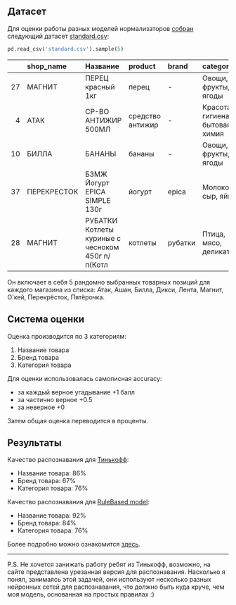 ## Датасет
Для оценки работы разных моделей нормализаторов [собран](https://github.com/slgero/check_parser/blob/master/receipt_parser/benchmarks/prepare_benchmark.ipynb) следующий датасет [standard.csv](https://github.com/slgero/check_parser/blob/master/receipt_parser/benchmarks/standard.csv "standard.csv"):

```python
pd.read_csv('standard.csv').sample(5)
```
|    | shop_name   | Название                                         | product          | brand   | category                        |
|---:|:------------|:-------------------------------------------------|:-----------------|:--------|:--------------------------------|
| 27 | МАГНИТ      | ПЕРЕЦ красный 1кг                                | перец            | -       | Овощи, фрукты, ягоды            |
|  4 | АТАК        | СР-ВО АНТИЖИР 500МЛ                              | средство антижир | -       | Красота, гигиена, бытовая химия |
| 10 | БИЛЛА       | БАНАНЫ                                           | бананы           | -       | Овощи, фрукты, ягоды            |
| 37 | ПЕРЕКРЕСТОК | БЗМЖ Йогурт EPICA SIMPLE 130г                    | йогурт           | epica   | Молоко, сыр, яйца               |
| 28 | МАГНИТ      | РУБАТКИ Котлеты куриные с чесноком 450г п/п(Котл | котлеты          | рубатки | Птица, мясо, деликатесы         |

Он включает в себя 5 рандомно выбранных товарных позиций для каждого магазина из списка: Атак, Ашан, Билла, Дикси, Лента, Магнит, О'кей, Перекрёсток, Пятёрочка.

## Система оценки
Оценка производится по 3 категориям:
1. Название товара
2. Бренд товара
3. Категория товара

Для оценки использовалась самописная accuracy:
-   за каждый верное угадывание +1 балл
-   за частично верное +0.5
-   за неверное +0

Затем общая оценка переводится в проценты.

## Результаты
Качество распознавания для [Тинькофф](https://receiptnlp.tinkoff.ru/#/):
* Название товара: 86%
* Бренд товара: 67%
* Категория товара: 76%

Качество распознавания для [RuleBased model](https://github.com/slgero/check_parser/blob/master/receipt_parser/reciept_parser.py#L12):
* Название товара: 92%
* Бренд товара: 84%
* Категория товара: 76%

Более подробно можно ознакомится [здесь](https://github.com/slgero/check_parser/blob/master/receipt_parser/benchmarks/evaluate.ipynb).

***
P.S. Не хочется занижать работу ребят из Тинькофф, возможно, на сайте представлена урезанная версия для распознавания. Насколько я понял, занимаясь этой задачей, они используют несколько разных нейронных сетей для распознавания, что должно быть куда круче, чем моя модель, основанная на простых правилах :)